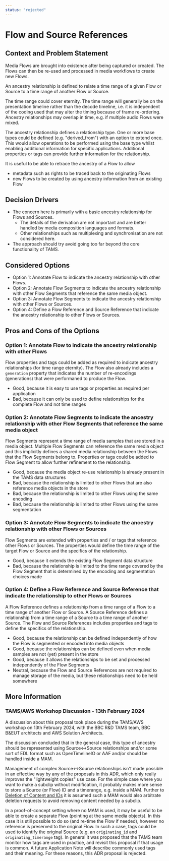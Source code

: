 ```yaml
---
status: "rejected"
---
```

# Flow and Source References

## Context and Problem Statement

Media Flows are brought into existence after being captured or created.
The Flows can then be re-used and processed in media workflows to create new Flows.

An ancestry relationship is defined to relate a time range of a given Flow or Source to a time range of another Flow or Source.

The time range could cover eternity.
The time range will generally be on the presentation timeline rather than the decode timeline, i.e. it is independent of the coding used that may alter the timing because of frame re-ordering.
Ancestry relationships may overlap in time, e.g. if multiple audio Flows were mixed.

The ancestry relationship defines a relationship type.
One or more base types could be defined (e.g. "derived_from") with an option to extend once.
This would allow operations to be performed using the base type whilst enabling additional information for specific applications.
Additional properties or tags can provide further information for the relationship.

It is useful to be able to retrace the ancestry of a Flow to allow

* metadata such as rights to be traced back to the originating Flows
* new Flows to be created by using ancestry information from an existing Flow

## Decision Drivers

* The concern here is primarily with a basic ancestry relationship for Flows and Sources.
  * The details of the derivation are not important and are better handled by media composition languages and formats.
  * Other relationships such as multiplexing and synchronisation are not considered here.
* The approach should try avoid going too far beyond the core functionailty of TAMS.

## Considered Options

* Option 1: Annotate Flow to indicate the ancestry relationship with other Flows.
* Option 2: Annotate Flow Segments to indicate the ancestry relationship with other Flow Segments that reference the same media object.
* Option 3: Annotate Flow Segments to indicate the ancestry relationship with other Flows or Sources.
* Option 4: Define a Flow Reference and Source Reference that indicate the ancestry relationship to other Flows or Sources.

## Pros and Cons of the Options

### Option 1: Annotate Flow to indicate the ancestry relationship with other Flows

Flow properties and tags could be added as required to indicate ancestry relationships (for time range eternity).
The Flow also already includes a `generation` property that indicates the number of re-encodings (generations) that were performaned to produce the Flow.

* Good, because it is easy to use tags or properties as required per application
* Bad, because it can only be used to define relationships for the complete Flow and not time ranges

### Option 2: Annotate Flow Segments to indicate the ancestry relationship with other Flow Segments that reference the same media object

Flow Segments represent a time range of media samples that are stored in a media object.
Multiple Flow Segments can reference the same media object and this implicitly defines a shared media relationship between the Flows that the Flow Segments belong to.
Properties or tags could be added to Flow Segment to allow further refinement to the relationship.

* Good, because the media object re-use relationship is already present in the TAMS data structures
* Bad, because the relationship is limited to other Flows that are also reference media objects in the store
* Bad, because the relationship is limited to other Flows using the same encoding
* Bad, because the relationship is limited to other Flows using the same segmentation

### Option 3: Annotate Flow Segments to indicate the ancestry relationship with other Flows or Sources

Flow Segments are extended with properties and / or tags that reference other Flows or Sources.
The properties would define the time range of the target Flow or Source and the specifics of the relationship.

* Good, because it extends the existing Flow Segment data structure
* Bad, because the relationship is limited to the time range covered by the Flow Segment that is determined by the encoding and segmentation choices made

### Option 4: Define a Flow Reference and Source Reference that indicate the relationship to other Flows or Sources

A Flow Reference defines a relationship from a time range of a Flow to a time range of another Flow or Source.
A Source Reference defines a relationship from a time range of a Source to a time range of another Source.
The Flow and Source References includes properties and tags to define the specifics of the relationship.

* Good, because the relationship can be defined independently of how the Flow is segmented or encoded into media objects
* Good, because the relationships can be defined even when media samples are not (yet) present in the store
* Good, because it allows the relationships to be set and processed independently of the Flow Segments
* Neutral, because the Flow and Source References are not required to manage storage of the media, but these relationships need to be held somewhere

## More Information

### TAMS/AWS Workshop Discussion - 13th February 2024

A discussion about this proposal took place during the TAMS/AWS workshop on 13th February 2024, with the BBC R&D TAMS team, BBC B&EUT architects and AWS Solution Architects.

The discussion concluded that in the general case, this type of ancestry should be represented using Source<->Source relationships and/or some sort of EDL format such as OpenTimelineIO or AAF and/or should be handled inside a MAM.

Management of complex Source<->Source relationships isn't made possible in an effective way by any of the proposals in this ADR, which only really improves the "lightweight copies" use case.
For the simple case where you want to make a subclip without modification, it probably makes more sense to store a Source (or Flow) ID and a timerange, e.g. inside a MAM.
Further to [Deletion of Content and IDs](./0004-content-deletion.md) it is assumed such a MAM would also arbitrate deletion requests to avoid removing content needed by a subclip.

In a proof-of-concept setting where no MAM is used, it may be useful to be able to create a separate Flow (pointing at the same media objects).
In this case it is still possible to do so (and re-time the Flow if needed), however no reference is preserved to the original Flow.
In such a case, tags could be used to identify the original Source (e.g. an `originating_id` and `originating_timerange` tag).
In general it was proposed that the TAMS team monitor how tags are used in practice, and revisit this proposal if that usage is common.
A future Application Note will describe commonly used tags and their meaning.
For these reasons, this ADR proposal is rejected.
